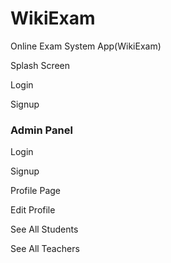 # WikiExam
Online Exam System App(WikiExam)

Splash Screen

Login

Signup

### Admin Panel

Login

Signup

Profile Page

Edit Profile

See All Students

See All Teachers
